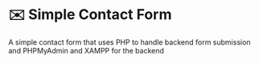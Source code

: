 # ✉️ Simple Contact Form

A simple contact form that uses PHP to handle backend form submission and PHPMyAdmin and XAMPP for the backend
